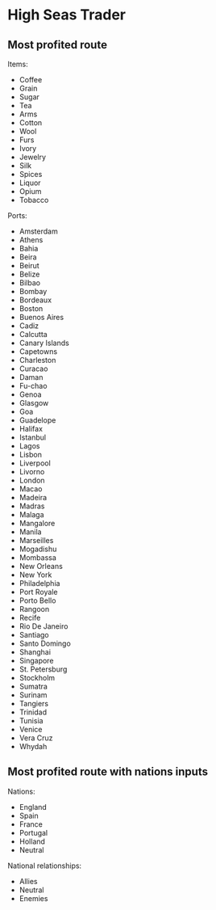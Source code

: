 # High Seas Trader

## Most profited route



Items:
- Coffee
- Grain
- Sugar
- Tea
- Arms
- Cotton
- Wool
- Furs
- Ivory
- Jewelry
- Silk
- Spices
- Liquor
- Opium
- Tobacco

Ports:
- Amsterdam
- Athens
- Bahia
- Beira
- Beirut
- Belize
- Bilbao
- Bombay
- Bordeaux
- Boston
- Buenos Aires
- Cadiz
- Calcutta
- Canary Islands
- Capetowns
- Charleston
- Curacao
- Daman
- Fu-chao
- Genoa
- Glasgow
- Goa
- Guadelope
- Halifax
- Istanbul
- Lagos
- Lisbon
- Liverpool
- Livorno
- London
- Macao
- Madeira
- Madras
- Malaga
- Mangalore
- Manila
- Marseilles
- Mogadishu
- Mombassa
- New Orleans
- New York
- Philadelphia
- Port Royale
- Porto Bello
- Rangoon
- Recife
- Rio De Janeiro
- Santiago
- Santo Domingo
- Shanghai
- Singapore
- St. Petersburg
- Stockholm
- Sumatra
- Surinam
- Tangiers
- Trinidad
- Tunisia
- Venice
- Vera Cruz
- Whydah




## Most profited route with nations inputs

Nations:
- England
- Spain
- France
- Portugal
- Holland
- Neutral

National relationships:
- Allies
- Neutral
- Enemies
